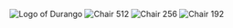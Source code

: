 ![Logo of Durango](https://bitbucket.org/futureforward/durango-frontend/raw/480341c56350797d646f5bb597c66e34d6442a9c/src/ExtendedLogo/Logo.png)
![Chair 512](https://bitbucket.org/futureforward/durango-frontend/raw/9ded0852be7319f8bfa7c0a855403202e1b7bc38/public/slike/ChairLogo/logo512.png)
![Chair 256](https://bitbucket.org/futureforward/durango-frontend/raw/9ded0852be7319f8bfa7c0a855403202e1b7bc38/public/slike/ChairLogo/logo256.png)
![Chair 192](https://bitbucket.org/futureforward/durango-frontend/raw/9ded0852be7319f8bfa7c0a855403202e1b7bc38/public/slike/ChairLogo/logo192.png)